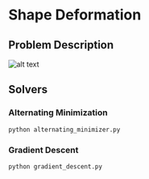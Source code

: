 
# Shape Deformation
## Problem Description

![alt text](https://raw.githubusercontent.com/LihangLiu/Numerical-Optimization/master/shape-deformation/screenshot-shape-deformation.png)


## Solvers
### Alternating Minimization
    python alternating_minimizer.py
    
### Gradient Descent
    python gradient_descent.py
